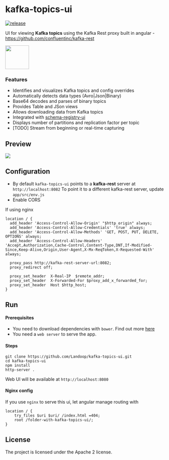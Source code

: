 # kafka-topics-ui

[![release](http://github-release-version.herokuapp.com/github/landoop/kafka-topics-ui/release.svg?style=flat)](https://github.com/landoop/kafka-topics-ui/releases/latest)

UI for viewing **Kafka topics** using the Kafka Rest proxy built in angular - https://github.com/confluentinc/kafka-rest

  <a href="http://kafka-topics-ui.landoop.com">
    <img src="http://landoop.github.io/schema-registry-ui/demo-button.jpg" width="75"/>
  </a>

### Features

* Identifies and visualizes Kafka topics and config overrides
* Automatically detects data types (Avro|Json|Binary)
* Base64 decodes and parses of binary topics
* Provides Table and JSon views
* Allows downloading data from Kafka topics
* Integrated with [schema-registry-ui](https://github.com/Landoop/schema-registry-ui)
* Displays number of partitions and replication factor per topic
* [TODO] Stream from beginning or real-time capturing

## Preview

<a href="http://kafka-topics-ui.landoop.com" target="_blank">
    <img src="https://raw.githubusercontent.com/Landoop/kafka-topics-ui/gh-pages/v0.1/kafka-topics-ui-0.1.gif">
</a>

## Configuration

* By default `kafka-topics-ui` points to a **kafka-rest** server at `http://localhost:8082`
 To point it to a different kafka-rest server, update `app/src/env.js`
* Enable CORS

If using nginx

    location / {
      add_header 'Access-Control-Allow-Origin' "$http_origin" always;
      add_header 'Access-Control-Allow-Credentials' 'true' always;
      add_header 'Access-Control-Allow-Methods' 'GET, POST, PUT, DELETE, OPTIONS' always;
      add_header 'Access-Control-Allow-Headers' 'Accept,Authorization,Cache-Control,Content-Type,DNT,If-Modified-Since,Keep-Alive,Origin,User-Agent,X-Mx-ReqToken,X-Requested-With' always;

      proxy_pass http://kafka-rest-server-url:8082;
      proxy_redirect off;

      proxy_set_header  X-Real-IP  $remote_addr;
      proxy_set_header  X-Forwarded-For $proxy_add_x_forwarded_for;
      proxy_set_header  Host $http_host;
    }

## Run

#### Prerequisites
* You need to download dependencies with `bower`. Find out more [here](http://bower.io)
* You need a `web server` to serve the app.

#### Steps

    git clone https://github.com/Landoop/kafka-topics-ui.git
    cd kafka-topics-ui
    npm install
    http-server .

Web UI will be available at `http://localhost:8080`

#### Nginx config

If you use `nginx` to serve this ui, let angular manage routing with

    location / {
        try_files $uri $uri/ /index.html =404;
        root /folder-with-kafka-topics-ui/;
    }

## License

The project is licensed under the Apache 2 license.